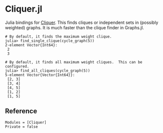# Cliquer.jl

Julia bindings for [Cliquer](https://users.aalto.fi/~pat/cliquer.html).
This finds cliques or independent sets in (possibly weighted) graphs.  It is much faster than the
clique finder in Graphs.jl.

    # By default, it finds the maximum weight clique.
    julia> find_single_clique(cycle_graph(5))
    2-element Vector{Int64}:
     2
     3

    # By default, it finds all maximum weight cliques.  This can be configured.
    julia> find_all_cliques(cycle_graph(5))
    5-element Vector{Vector{Int64}}:
     [2, 3]
     [3, 4]
     [4, 5]
     [1, 2]
     [1, 5]

## Reference

```@autodocs
Modules = [Cliquer]
Private = false
```
